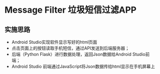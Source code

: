 # Message Filter 垃圾短信过滤APP

## 实施思路
+ Android Studio实现软件显示写好的html页面
+ 点击页面上的按钮读取手机短信，通过API发送到后端服务器；
+ 后端（Python Flask）进行数据处理，返回Json数据给Android Studio前端；
+ Android Studio 前端通过JavaScript将Json数据传给html显示在手机屏幕上
    